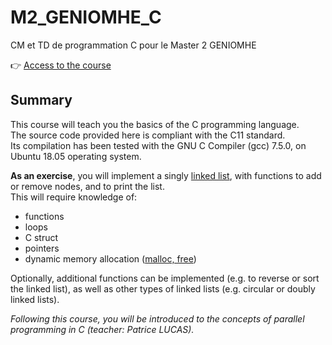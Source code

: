 # M2_GENIOMHE_C
CM et TD de programmation C pour le Master 2 GENIOMHE

👉 [Access to the course](https://github.com/guipostic/M2_GENIOMHE_C/blob/main/doc/01_basics.md)

## Summary
This course will teach you the basics of the C programming language.  
The source code provided here is compliant with the C11 standard.  
Its compilation has been tested with the GNU C Compiler (gcc) 7.5.0, on Ubuntu 18.05 operating system.  
  
**As an exercise**, you will implement a singly [linked list](https://en.wikipedia.org/wiki/Linked_list), with functions to add or remove nodes, and to print the list.  
This will require knowledge of:
* functions
* loops
* C struct
* pointers
* dynamic memory allocation ([malloc, free](https://www.geeksforgeeks.org/dynamic-memory-allocation-in-c-using-malloc-calloc-free-and-realloc/))

Optionally, additional functions can be implemented (e.g. to reverse or sort the linked list), as well as other types of linked lists (e.g. circular or doubly linked lists).  

*Following this course, you will be introduced to the concepts of parallel programming in C (teacher: Patrice LUCAS).*

